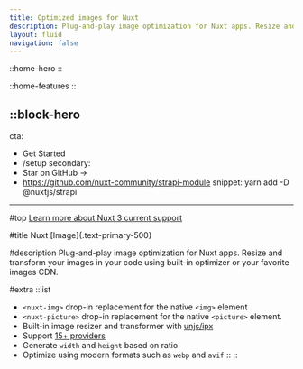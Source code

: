 ```yaml
---
title: Optimized images for Nuxt
description: Plug-and-play image optimization for Nuxt apps. Resize and transform your images in your code using built-in optimizer or your favorite images CDN.
layout: fluid
navigation: false
---
```


::home-hero
::

::home-features
::

::block-hero
---
cta:
  - Get Started
  - /setup
secondary:
  - Star on GitHub →
  - https://github.com/nuxt-community/strapi-module
snippet: yarn add -D @nuxtjs/strapi
---

#top
[Learn more about Nuxt 3 current support](https://github.com/nuxt/image/discussions/548)

#title
Nuxt [Image]{.text-primary-500}

#description
Plug-and-play image optimization for Nuxt apps. Resize and transform your images in your code using built-in optimizer or your favorite images CDN.

#extra
  ::list
  - `<nuxt-img>` drop-in replacement for the native `<img>` element
  - `<nuxt-picture>` drop-in replacement for the native `<picture>` element.
  - Built-in image resizer and transformer with [unjs/ipx](https://github.com/unjs/ipx)
  - Support [15+ providers](/providers/cloudflare)
  - Generate `width` and `height` based on ratio
  - Optimize using modern formats such as `webp` and `avif`
  ::
::